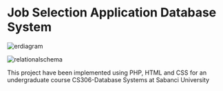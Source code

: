 # Job Selection Application Database System

![erdiagram](https://user-images.githubusercontent.com/41292368/76100562-e6a1dc80-5fdd-11ea-8bff-4231955dc301.jpeg)

![relationalschema](https://user-images.githubusercontent.com/41292368/76100504-c96d0e00-5fdd-11ea-8cd9-cf4008fb46e4.jpg)

This project have been implemented using PHP, HTML and CSS for an undergraduate course CS306-Database Systems at Sabanci University


